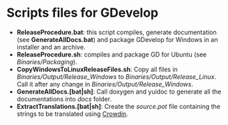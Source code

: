 # Scripts files for GDevelop

- **ReleaseProcedure.bat**: this script compiles, generate documentation (see **GenerateAllDocs.bat**) and package GDevelop for Windows in an installer and an archive.
- **ReleaseProcedure.sh**: compiles and package GD for Ubuntu (see _Binaries/Packaging_).
- **CopyWindowsToLinuxReleaseFiles.sh**: Copy all files in _Binaries/Output/Release_Windows_ to _Binaries/Output/Release_Linux_. Call it after any change in _Binaries/Output/Release_Windows_.
- **GenerateAllDocs.[bat|sh]**: Call doxygen and yuidoc to generate all the documentations into _docs_ folder.
- **ExtractTranslations.[bat|sh]**: Create the _source.pot_ file containing the strings to be translated using [Crowdin](https://crowdin.com/project/gdevelop).
